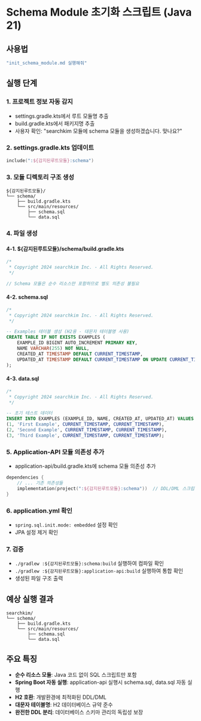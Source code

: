 # Schema Module 초기화 스크립트 (Java 21)

## 사용법
```bash
"init_schema_module.md 실행해줘"
```

## 실행 단계

### 1. 프로젝트 정보 자동 감지
- settings.gradle.kts에서 루트 모듈명 추출
- build.gradle.kts에서 패키지명 추출
- 사용자 확인: "searchkim 모듈에 schema 모듈을 생성하겠습니다. 맞나요?"

### 2. settings.gradle.kts 업데이트
```kotlin
include(":${감지된루트모듈}:schema")
```

### 3. 모듈 디렉토리 구조 생성
```
${감지된루트모듈}/
└── schema/
    ├── build.gradle.kts
    └── src/main/resources/
        ├── schema.sql
        └── data.sql
```

### 4. 파일 생성

#### 4-1. ${감지된루트모듈}/schema/build.gradle.kts
```kotlin
/*
 * Copyright 2024 searchkim Inc. - All Rights Reserved.
 */

// Schema 모듈은 순수 리소스만 포함하므로 별도 의존성 불필요
```

#### 4-2. schema.sql
```sql
/*
 * Copyright 2024 searchkim Inc. - All Rights Reserved.
 */

-- Examples 테이블 생성 (H2용 - 대문자 테이블명 사용)
CREATE TABLE IF NOT EXISTS EXAMPLES (
    EXAMPLE_ID BIGINT AUTO_INCREMENT PRIMARY KEY,
    NAME VARCHAR(255) NOT NULL,
    CREATED_AT TIMESTAMP DEFAULT CURRENT_TIMESTAMP,
    UPDATED_AT TIMESTAMP DEFAULT CURRENT_TIMESTAMP ON UPDATE CURRENT_TIMESTAMP
);
```

#### 4-3. data.sql
```sql
/*
 * Copyright 2024 searchkim Inc. - All Rights Reserved.
 */

-- 초기 테스트 데이터
INSERT INTO EXAMPLES (EXAMPLE_ID, NAME, CREATED_AT, UPDATED_AT) VALUES
(1, 'First Example', CURRENT_TIMESTAMP, CURRENT_TIMESTAMP),
(2, 'Second Example', CURRENT_TIMESTAMP, CURRENT_TIMESTAMP),
(3, 'Third Example', CURRENT_TIMESTAMP, CURRENT_TIMESTAMP);
```

### 5. Application-API 모듈 의존성 추가
- application-api/build.gradle.kts에 schema 모듈 의존성 추가
```kotlin
dependencies {
    // ... 기존 의존성들
    implementation(project(":${감지된루트모듈}:schema"))  // DDL/DML 스크립트
}
```

### 6. application.yml 확인
- `spring.sql.init.mode: embedded` 설정 확인
- JPA 설정 제거 확인

### 7. 검증
- `./gradlew :${감지된루트모듈}:schema:build` 실행하여 컴파일 확인
- `./gradlew :${감지된루트모듈}:application-api:build` 실행하여 통합 확인
- 생성된 파일 구조 출력

## 예상 실행 결과
```
searchkim/
└── schema/
    ├── build.gradle.kts
    └── src/main/resources/
        ├── schema.sql
        └── data.sql
```

## 주요 특징
- **순수 리소스 모듈**: Java 코드 없이 SQL 스크립트만 포함
- **Spring Boot 자동 실행**: application-api 실행시 schema.sql, data.sql 자동 실행
- **H2 호환**: 개발환경에 최적화된 DDL/DML
- **대문자 테이블명**: H2 데이터베이스 규약 준수
- **완전한 DDL 분리**: 데이터베이스 스키마 관리의 독립성 보장
